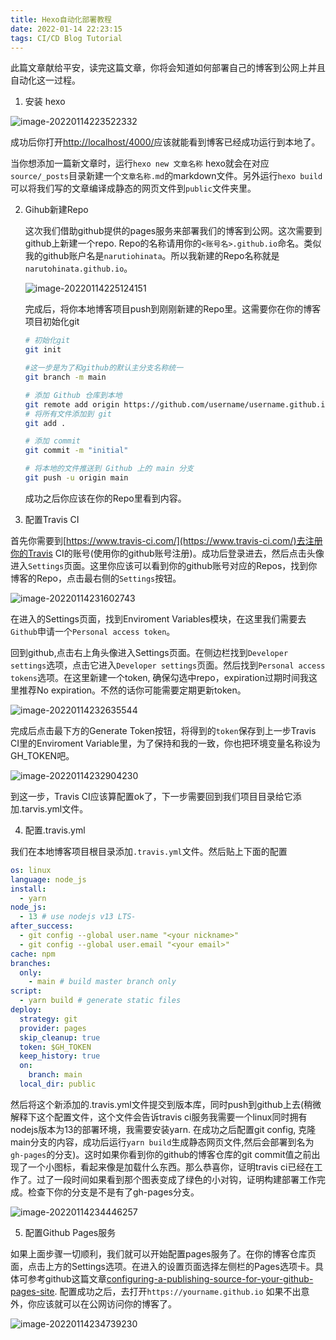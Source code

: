 ```yaml
---
title: Hexo自动化部署教程
date: 2022-01-14 22:23:15
tags: CI/CD Blog Tutorial
---
```


此篇文章献给平安，读完这篇文章，你将会知道如何部署自己的博客到公网上并且自动化这一过程。

1. 安装 hexo

![image-20220114223522332](https://chromer-blog.oss-cn-shanghai.aliyuncs.com/blog/image-20220114223522332-7e218618f05355ab9271174ddb7b4f832c0e631247b7380da4ed4212de1b8041.png)

成功后你打开[http://localhost/4000/](http://localhost/4000/)应该就能看到博客已经成功运行到本地了。

当你想添加一篇新文章时，运行`hexo new 文章名称` hexo就会在对应`source/_posts`目录新建一个`文章名称.md`的markdown文件。另外运行`hexo build`可以将我们写的文章编译成静态的网页文件到`public`文件夹里。

2. Gihub新建Repo

   这次我们借助github提供的pages服务来部署我们的博客到公网。这次需要到github上新建一个repo. Repo的名称请用你的`<账号名>.github.io`命名。类似我的github账户名是`narutiohinata`。所以我新建的Repo名称就是 `narutohinata.github.io`。

   ![image-20220114225124151](https://chromer-blog.oss-cn-shanghai.aliyuncs.com/blog/image-20220114225124151-5107e783f5c1139f34ef28cb34953d67945baf52516d3788d2dcc0690b0c0bd8.png)

   完成后，将你本地博客项目push到刚刚新建的Repo里。这需要你在你的博客项目初始化git

   ```bash
   # 初始化git
   git init
   
   #这一步是为了和github的默认主分支名称统一
   git branch -m main
   
   # 添加 Github 仓库到本地
   git remote add origin https://github.com/username/username.github.io.git
   # 将所有文件添加到 git
   git add .
   
   # 添加 commit
   git commit -m "initial"
   
   # 将本地的文件推送到 Github 上的 main 分支
   git push -u origin main
   
   ```

   成功之后你应该在你的Repo里看到内容。

3. 配置Travis CI

首先你需要到[https://www.travis-ci.com/](https://www.travis-ci.com/)去注册你的Travis CI的账号(使用你的github账号注册)。成功后登录进去，然后点击头像进入`Settings`页面。这里你应该可以看到你的github账号对应的Repos，找到你博客的Repo，点击最右侧的`Settings`按钮。



![image-20220114231602743](https://chromer-blog.oss-cn-shanghai.aliyuncs.com/blog/image-20220114231602743-2d1b4ce78c8efb71135bf97ad40f6b119c017ff5e5a8c6a61c898c06f10b2295.png)

在进入的Settings页面，找到Enviroment Variables模块，在这里我们需要去`Github`申请一个`Personal access token`。

回到github,点击右上角头像进入Settings页面。在侧边栏找到`Developer settings`选项，点击它进入`Developer settings`页面。然后找到`Personal access tokens`选项。在这里新建一个token, 确保勾选中repo，expiration过期时间我这里推荐No expiration。不然的话你可能需要定期更新token。

![image-20220114232635544](https://chromer-blog.oss-cn-shanghai.aliyuncs.com/blog/image-20220114232635544-d33579adacb4917bd8488e0551bfc5b003a0710367fd2faba0253dcc2a44e427.png)

完成后点击最下方的Generate Token按钮，将得到的`token`保存到上一步Travis CI里的Enviroment Variable里，为了保持和我的一致，你也把环境变量名称设为GH_TOKEN吧。

![image-20220114232904230](https://chromer-blog.oss-cn-shanghai.aliyuncs.com/blog/image-20220114232904230-9eef5d9f73fdae4625d1fb9863f52532cadca7f626a0bd1be740688844ed3709.png)

到这一步，Travis CI应该算配置ok了，下一步需要回到我们项目目录给它添加.tarvis.yml文件。



4. 配置.travis.yml

我们在本地博客项目根目录添加`.travis.yml`文件。然后贴上下面的配置

```yaml
os: linux
language: node_js
install:
  - yarn
node_js:
  - 13 # use nodejs v13 LTS-
after_success:
  - git config --global user.name "<your nickname>"
  - git config --global user.email "<your email>"
cache: npm
branches:
  only:
    - main # build master branch only
script:
  - yarn build # generate static files
deploy:
  strategy: git
  provider: pages
  skip_cleanup: true
  token: $GH_TOKEN
  keep_history: true
  on:
    branch: main
  local_dir: public
```

然后将这个新添加的.travis.yml文件提交到版本库，同时push到github上去(稍微解释下这个配置文件，这个文件会告诉travis ci服务我需要一个linux同时拥有nodejs版本为13的部署环境，我需要安装yarn. 在成功之后配置git config, 克隆main分支的内容，成功后运行`yarn build`生成静态网页文件,然后会部署到名为`gh-pages`的分支)。这时如果你看到你的github的博客仓库的git commit值之前出现了一个小图标，看起来像是加载什么东西。那么恭喜你，证明travis ci已经在工作了。过了一段时间如果看到那个图表变成了绿色的小对钩，证明构建部署工作完成。检查下你的分支是不是有了gh-pages分支。

![image-20220114234446257](https://chromer-blog.oss-cn-shanghai.aliyuncs.com/blog/image-20220114234446257-784a2160ca888723488ae7d04b19d97544dfd89c712f395907110b69c0c3bb72.png)

5. 配置Github Pages服务

如果上面步骤一切顺利，我们就可以开始配置pages服务了。在你的博客仓库页面，点击上方的Settings选项。在进入的设置页面选择左侧栏的Pages选项卡。具体可参考github这篇文章[configuring-a-publishing-source-for-your-github-pages-site](https://docs.github.com/en/pages/getting-started-with-github-pages/configuring-a-publishing-source-for-your-github-pages-site). 配置成功之后，去打开`https://yourname.github.io` 如果不出意外，你应该就可以在公网访问你的博客了。

![image-20220114234739230](https://chromer-blog.oss-cn-shanghai.aliyuncs.com/blog/image-20220114234739230-5c020d678d43d29dd8a4c4cd3efeca4d7a5144ed1d83232a43a627a2cdd921b2.png)
